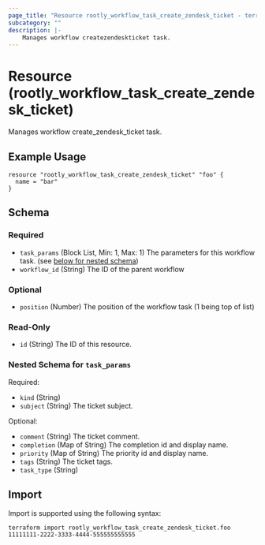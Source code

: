 ```yaml
---
page_title: "Resource rootly_workflow_task_create_zendesk_ticket - terraform-provider-rootly"
subcategory: ""
description: |-
    Manages workflow createzendeskticket task.
---
```


# Resource (rootly_workflow_task_create_zendesk_ticket)

Manages workflow create_zendesk_ticket task.

## Example Usage

```
resource "rootly_workflow_task_create_zendesk_ticket" "foo" {
  name = "bar"
}
```

<!-- schema generated by tfplugindocs -->
## Schema

### Required

- `task_params` (Block List, Min: 1, Max: 1) The parameters for this workflow task. (see [below for nested schema](#nestedblock--task_params))
- `workflow_id` (String) The ID of the parent workflow

### Optional

- `position` (Number) The position of the workflow task (1 being top of list)

### Read-Only

- `id` (String) The ID of this resource.

<a id="nestedblock--task_params"></a>
### Nested Schema for `task_params`

Required:

- `kind` (String)
- `subject` (String) The ticket subject.

Optional:

- `comment` (String) The ticket comment.
- `completion` (Map of String) The completion id and display name.
- `priority` (Map of String) The priority id and display name.
- `tags` (String) The ticket tags.
- `task_type` (String)

## Import

Import is supported using the following syntax:

```shell
terraform import rootly_workflow_task_create_zendesk_ticket.foo 11111111-2222-3333-4444-555555555555
```